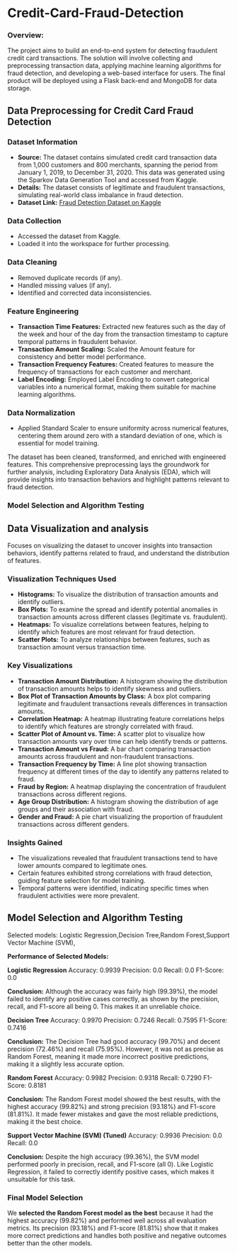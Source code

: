 # Credit-Card-Fraud-Detection

### Overview:
  The project aims to build an end-to-end system for detecting fraudulent credit card transactions. The solution will involve collecting and preprocessing transaction data, applying machine learning algorithms for fraud detection, and developing a web-based interface for users. The final product will be deployed using a Flask back-end and MongoDB for data storage.

## Data Preprocessing for Credit Card Fraud Detection

### Dataset Information
- **Source:** The dataset contains simulated credit card transaction data from 1,000 customers and 800 merchants, spanning the period from January 1, 2019, to December 31, 2020. This data was generated using the Sparkov Data Generation Tool and accessed from Kaggle.
- **Details:** The dataset consists of legitimate and fraudulent transactions, simulating real-world class imbalance in fraud detection.
- **Dataset Link:** [Fraud Detection Dataset on Kaggle](https://www.kaggle.com/datasets/kartik2112/fraud-detection)

### Data Collection
- Accessed the dataset from Kaggle.
- Loaded it into the workspace for further processing.

### Data Cleaning
- Removed duplicate records (if any).
- Handled missing values (if any).
- Identified and corrected data inconsistencies.

### Feature Engineering
- **Transaction Time Features:** Extracted new features such as the day of the week and hour of the day from the transaction timestamp to capture temporal patterns in fraudulent behavior.
- **Transaction Amount Scaling:** Scaled the Amount feature for consistency and better model performance.
- **Transaction Frequency Features:** Created features to measure the frequency of transactions for each customer and merchant.
- **Label Encoding:** Employed Label Encoding to convert categorical variables into a numerical format, making them suitable for machine learning algorithms.

### Data Normalization
- Applied Standard Scaler to ensure uniformity across numerical features, centering them around zero with a standard deviation of one, which is essential for model training.

The dataset has been cleaned, transformed, and enriched with engineered features. This comprehensive preprocessing lays the groundwork for further analysis, including Exploratory Data Analysis (EDA), which will provide insights into transaction behaviors and highlight patterns relevant to fraud detection.




### Model Selection and Algorithm Testing
## Data Visualization and analysis
Focuses on visualizing the dataset to uncover insights into transaction behaviors, identify patterns related to fraud, and understand the distribution of features.

### Visualization Techniques Used

- **Histograms:** To visualize the distribution of transaction amounts and identify outliers.
- **Box Plots:** To examine the spread and identify potential anomalies in transaction amounts across different classes (legitimate vs. fraudulent).
- **Heatmaps:** To visualize correlations between features, helping to identify which features are most relevant for fraud detection.
- **Scatter Plots:** To analyze relationships between features, such as transaction amount versus transaction time.

### Key Visualizations
- **Transaction Amount Distribution:**
A histogram showing the distribution of transaction amounts helps to identify skewness and outliers.
- **Box Plot of Transaction Amounts by Class:**
A box plot comparing legitimate and fraudulent transactions reveals differences in transaction amounts.
- **Correlation Heatmap:**
A heatmap illustrating feature correlations helps to identify which features are strongly correlated with fraud.
- **Scatter Plot of Amount vs. Time:**
A scatter plot to visualize how transaction amounts vary over time can help identify trends or patterns.
- **Transaction Amount vs Fraud:**
A bar chart comparing transaction amounts across fraudulent and non-fraudulent transactions.
- **Transaction Frequency by Time:**
A line plot showing transaction frequency at different times of the day to identify any patterns related to fraud.
- **Fraud by Region:**
A heatmap displaying the concentration of fraudulent transactions across different regions.
- **Age Group Distribution:**
A histogram showing the distribution of age groups and their association with fraud.
- **Gender and Fraud:**
A pie chart visualizing the proportion of fraudulent transactions across different genders.

### Insights Gained
- The visualizations revealed that fraudulent transactions tend to have lower amounts compared to legitimate ones.
- Certain features exhibited strong correlations with fraud detection, guiding feature selection for model training.
- Temporal patterns were identified, indicating specific times when fraudulent activities were more prevalent.

## Model Selection and Algorithm Testing

Selected models: Logistic Regression,Decision Tree,Random Forest,Support Vector Machine (SVM), 

**Performance of Selected Models:**

**Logistic Regression**
Accuracy: 0.9939
Precision: 0.0
Recall: 0.0
F1-Score: 0.0

**Conclusion:** Although the accuracy was fairly high (99.39%), the model failed to identify any positive cases correctly, as shown by the precision, recall, and F1-score all being 0. This makes it an unreliable choice.

**Decision Tree**
Accuracy: 0.9970
Precision: 0.7246
Recall: 0.7595
F1-Score: 0.7416

**Conclusion:** The Decision Tree had good accuracy (99.70%) and decent precision (72.46%) and recall (75.95%). However, it was not as precise as Random Forest, meaning it made more incorrect positive predictions, making it a slightly less accurate option.

**Random Forest**
Accuracy: 0.9982
Precision: 0.9318
Recall: 0.7290
F1-Score: 0.8181

**Conclusion:** The Random Forest model showed the best results, with the highest accuracy (99.82%) and strong precision (93.18%) and F1-score (81.81%). It made fewer mistakes and gave the most reliable predictions, making it the best choice.

**Support Vector Machine (SVM) (Tuned)**
Accuracy: 0.9936
Precision: 0.0
Recall: 0.0

**Conclusion:** Despite the high accuracy (99.36%), the SVM model performed poorly in precision, recall, and F1-score (all 0). Like Logistic Regression, it failed to correctly identify positive cases, which makes it unsuitable for this task.


### Final Model Selection
We **selected the Random Forest model as the best** because it had the highest accuracy (99.82%) and performed well across all evaluation metrics. Its precision (93.18%) and F1-score (81.81%) show that it makes more correct predictions and handles both positive and negative outcomes better than the other models.
